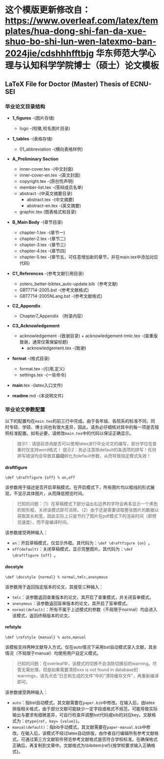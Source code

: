 这个模版更新修改自：https://www.overleaf.com/latex/templates/hua-dong-shi-fan-da-xue-shuo-bo-shi-lun-wen-latexmo-ban-2024jie/cdshhhfftbjg
华东师范大学心理与认知科学学院博士（硕士）论文模板
===
LaTeX File for Doctor (Master) Thesis of ECNU-SEI
---


### 毕业论文目录结构
+ **1_figures**             -(图片存储)
	+ logo					-(校徽,校名图片目录)
+ **1_tables**              -(表格存储)
	+ 01_abbreviation		-(横向表格样例)
+ **A_Preliminary Section**					
	+ inner-cover.tex		-(中文封面)
	+ inner-cover-en.tex	-(英文封面)
    + copyright.tex			-(原创性声明)
	+ member-list.tex		-(答辩成员名单)
    + abstract					-(中英文摘要目录)
    	+ abstract.tex			-(中文摘要)
    	+ abstract-en.tex		-(英文摘要)
    + graphic.tex (图表格式和目录)

+ **B_Main Body**				-(章节目录)
	+ chapter-1.tex			-(章节一)
	+ chapter-2.tex			-(章节二)
	+ chapter-3.tex			-(章节三)
	+ chapter-4.tex			-(章节四)
	+ chapter-5.tex			-(章节五，可任意增加新的章节，并在main.tex中添加对应代码)


+ **C1_References**				-(参考文献引用目录)
    + zotero_better-bibtex_auto-update.bib（参考文献)
	+ GBT7714-2005.bst		-(参考文献格式)
	+ GBT7714-2005NLang.bst	-(参考文献格式)
+ **C2_Appendix**
    + Chapter7_Appendix （附录内容）
    
+ **C3_Acknowledgement**
    + acknowledgement			-(致谢目录)
            + acknowledgement-tmlc.tex	-(查重版致谢，通常仅需保留标题)
    	+ acknowledgement.tex	-(致谢)

+ **format**					-(格式目录)
	+ format.tex			-(引用,定义)
    + settings.tex          -(一些命令)
    
+ **main**.tex					-(latex入口文件)
+ **readme**.md                 -(本说明文件)

### 毕业论文参数配置
以下的配置均在`main.tex`的前三行中完成。由于各年级、各院系的标准不同，同时专硕、学硕、博士间也有很大差异，因此，请务必仔细核对其中的每一项是否按照标准配置。如有必要，请修改`main.tex`中的代码以保证正确显示。

> 提示1：请提前咨询是否可以使用latex进行毕业论文的编写，部分学位在查重时仅支持word格式！
> 提示2：务必注意除default的各选项的拼写！任何拼写错误均会导致其**自动**转化为default参数，从而导致指定模式失效！

####  draftfigure
`\def \draftfigure {off} % on,off`

该参数用于描述是否开启草稿模式。在开启模式下，所有图片均以框线的形式展现，不显示具体图片，从而降低预览时间。

> 已知的问题：（1）在草稿模式下部分溢出右边界的字符会再多显示一个黑色的矩形框，关闭该模式即可消除。（2）由于还是需要读取整张图片的数据以获取其长和宽，因此实际上只是节约了图片在pdf模式下的渲染时间（即预览速度），而不是编译时间。

该参数接受两种输入：

- `on`：开启草稿模式，仅显示外框。其代码为：`\def \draftfigure {on} `。
- `off(default)`：关闭草稿模式，显示完整图片。其代码为：`\def \draftfigure {off} `。

#### docstyle
`\def \docstyle {normal} % normal,tmlc,anonymous`

该参数用于返回指定版本的论文，其接受三种输入：

- `tmlc`：该参数返回查重版本的论文，其开启了查重模式，并关闭盲审模式。
- `anonymous`：该参数返回盲审版本的论文，其开启了盲审模式。
- `normal(default)`：所有不属于上述模式的参数（不局限于normal）均会进入该模式，返回终稿版本的论文。

#### refstyle
`\def \refstyle {manual} % auto,manual`

该模板支持两种文献导入方式。仅在auto情况下采用bst自动模式录入文献，其余情况（不局限于manual）均使用用户自定义模式。

> 已知的问题：在overleaf中，该模式的切换不会消除切换前的warning。尽管无需处理，但是如果需要清除xxx is not found in database的warnings，请先点击“日志和生成的文件”中的“清除缓存文件”，再重新编译即可。

该参数接受两种输入：

- `auto`：指bst自动模式，其文献需要在`paper.bib`中修改。在输入后，由latex排版相关格式，由于部分文献可能缺少一定字段或格式不规范，可能导致实际输出与要求有细微差异，可自行检查并调整bst代码或bib的对应key。文献格式为：`@type{ref, key= {value}}`。
- `manual(default)`：指bib手动模式，其文献需要在`paper-manual.bib`中修改。在输入后，该模式不经过latex自动排版，由作者自行编辑所有参考文献格式。可通过第三方文献软件预览参考文献格式是否符合学校标准。在确保格式正确后，再复制到文章中。文献格式为\bibitem{ref}{按学校要求输入正确格式}。